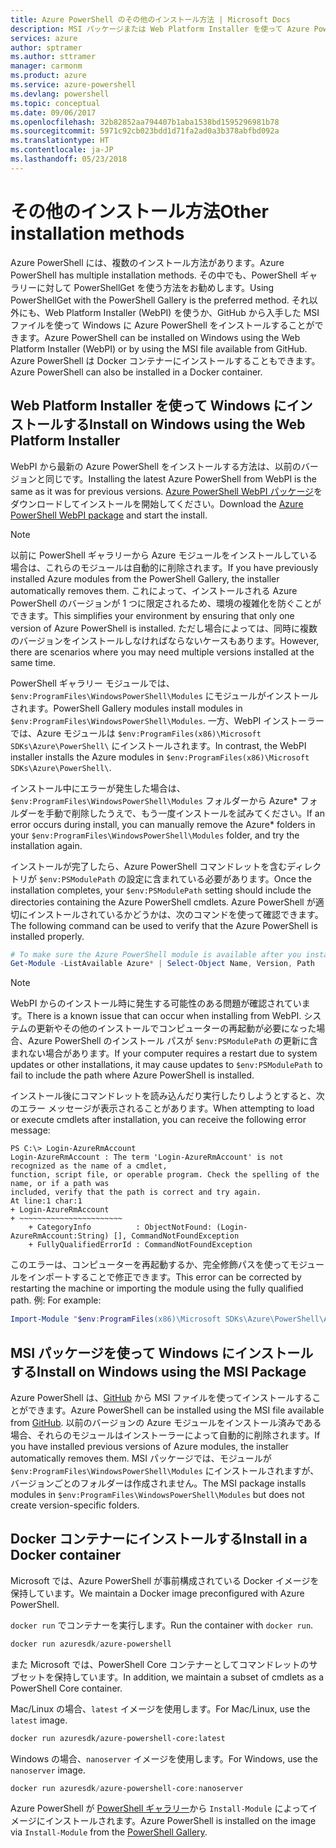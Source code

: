 ```yaml
---
title: Azure PowerShell のその他のインストール方法 | Microsoft Docs
description: MSI パッケージまたは Web Platform Installer を使って Azure PowerShell をインストールする方法について説明します。
services: azure
author: sptramer
ms.author: sttramer
manager: carmonm
ms.product: azure
ms.service: azure-powershell
ms.devlang: powershell
ms.topic: conceptual
ms.date: 09/06/2017
ms.openlocfilehash: 32b82852aa794407b1aba1538bd1595296981b78
ms.sourcegitcommit: 5971c92cb023bdd1d71fa2ad0a3b378abfbd092a
ms.translationtype: HT
ms.contentlocale: ja-JP
ms.lasthandoff: 05/23/2018
---
```

# <a name="other-installation-methods"></a><span data-ttu-id="11f15-103">その他のインストール方法</span><span class="sxs-lookup"><span data-stu-id="11f15-103">Other installation methods</span></span>

<span data-ttu-id="11f15-104">Azure PowerShell には、複数のインストール方法があります。</span><span class="sxs-lookup"><span data-stu-id="11f15-104">Azure PowerShell has multiple installation methods.</span></span> <span data-ttu-id="11f15-105">その中でも、PowerShell ギャラリーに対して PowerShellGet を使う方法をお勧めします。</span><span class="sxs-lookup"><span data-stu-id="11f15-105">Using PowerShellGet with the PowerShell Gallery is the preferred method.</span></span> <span data-ttu-id="11f15-106">それ以外にも、Web Platform Installer (WebPI) を使うか、GitHub から入手した MSI ファイルを使って Windows に Azure PowerShell をインストールすることができます。</span><span class="sxs-lookup"><span data-stu-id="11f15-106">Azure PowerShell can be installed on Windows using the Web Platform Installer (WebPI) or by using the MSI file available from GitHub.</span></span> <span data-ttu-id="11f15-107">Azure PowerShell は Docker コンテナーにインストールすることもできます。</span><span class="sxs-lookup"><span data-stu-id="11f15-107">Azure PowerShell can also be installed in a Docker container.</span></span>

## <a name="install-on-windows-using-the-web-platform-installer"></a><span data-ttu-id="11f15-108">Web Platform Installer を使って Windows にインストールする</span><span class="sxs-lookup"><span data-stu-id="11f15-108">Install on Windows using the Web Platform Installer</span></span>

<span data-ttu-id="11f15-109">WebPI から最新の Azure PowerShell をインストールする方法は、以前のバージョンと同じです。</span><span class="sxs-lookup"><span data-stu-id="11f15-109">Installing the latest Azure PowerShell from WebPI is the same as it was for previous versions.</span></span>
<span data-ttu-id="11f15-110">[Azure PowerShell WebPI パッケージ](http://aka.ms/webpi-azps)をダウンロードしてインストールを開始してください。</span><span class="sxs-lookup"><span data-stu-id="11f15-110">Download the [Azure PowerShell WebPI package](http://aka.ms/webpi-azps) and start the install.</span></span>

> [!NOTE]
> <span data-ttu-id="11f15-111">以前に PowerShell ギャラリーから Azure モジュールをインストールしている場合は、これらのモジュールは自動的に削除されます。</span><span class="sxs-lookup"><span data-stu-id="11f15-111">If you have previously installed Azure modules from the PowerShell Gallery, the installer automatically removes them.</span></span> <span data-ttu-id="11f15-112">これによって、インストールされる Azure PowerShell のバージョンが 1 つに限定されるため、環境の複雑化を防ぐことができます。</span><span class="sxs-lookup"><span data-stu-id="11f15-112">This simplifies your environment by ensuring that only one version of Azure PowerShell is installed.</span></span> <span data-ttu-id="11f15-113">ただし場合によっては、同時に複数のバージョンをインストールしなければならないケースもあります。</span><span class="sxs-lookup"><span data-stu-id="11f15-113">However, there are scenarios where you may need multiple versions installed at the same time.</span></span>
>
> <span data-ttu-id="11f15-114">PowerShell ギャラリー モジュールでは、`$env:ProgramFiles\WindowsPowerShell\Modules` にモジュールがインストールされます。</span><span class="sxs-lookup"><span data-stu-id="11f15-114">PowerShell Gallery modules install modules in `$env:ProgramFiles\WindowsPowerShell\Modules`.</span></span> <span data-ttu-id="11f15-115">一方、WebPI インストーラーでは、Azure モジュールは `$env:ProgramFiles(x86)\Microsoft SDKs\Azure\PowerShell\` にインストールされます。</span><span class="sxs-lookup"><span data-stu-id="11f15-115">In contrast, the WebPI installer installs the Azure modules in `$env:ProgramFiles(x86)\Microsoft SDKs\Azure\PowerShell\`.</span></span>
>
> <span data-ttu-id="11f15-116">インストール中にエラーが発生した場合は、`$env:ProgramFiles\WindowsPowerShell\Modules` フォルダーから Azure\* フォルダーを手動で削除したうえで、もう一度インストールを試みてください。</span><span class="sxs-lookup"><span data-stu-id="11f15-116">If an error occurs during install, you can manually remove the Azure\* folders in your `$env:ProgramFiles\WindowsPowerShell\Modules` folder, and try the installation again.</span></span>

<span data-ttu-id="11f15-117">インストールが完了したら、Azure PowerShell コマンドレットを含むディレクトリが `$env:PSModulePath` の設定に含まれている必要があります。</span><span class="sxs-lookup"><span data-stu-id="11f15-117">Once the installation completes, your `$env:PSModulePath` setting should include the directories containing the Azure PowerShell cmdlets.</span></span> <span data-ttu-id="11f15-118">Azure PowerShell が適切にインストールされているかどうかは、次のコマンドを使って確認できます。</span><span class="sxs-lookup"><span data-stu-id="11f15-118">The following command can be used to verify that the Azure PowerShell is installed properly.</span></span>

```powershell
# To make sure the Azure PowerShell module is available after you install
Get-Module -ListAvailable Azure* | Select-Object Name, Version, Path
```

> [!NOTE]
> <span data-ttu-id="11f15-119">WebPI からのインストール時に発生する可能性のある問題が確認されています。</span><span class="sxs-lookup"><span data-stu-id="11f15-119">There is a known issue that can occur when installing from WebPI.</span></span> <span data-ttu-id="11f15-120">システムの更新やその他のインストールでコンピューターの再起動が必要になった場合、Azure PowerShell のインストール パスが `$env:PSModulePath` の更新に含まれない場合があります。</span><span class="sxs-lookup"><span data-stu-id="11f15-120">If your computer requires a restart due to system updates or other installations, it may cause updates to `$env:PSModulePath` to fail to include the path where Azure PowerShell is installed.</span></span>

<span data-ttu-id="11f15-121">インストール後にコマンドレットを読み込んだり実行したりしようとすると、次のエラー メッセージが表示されることがあります。</span><span class="sxs-lookup"><span data-stu-id="11f15-121">When attempting to load or execute cmdlets after installation, you can receive the following error message:</span></span>

```
PS C:\> Login-AzureRmAccount
Login-AzureRmAccount : The term 'Login-AzureRmAccount' is not recognized as the name of a cmdlet,
function, script file, or operable program. Check the spelling of the name, or if a path was
included, verify that the path is correct and try again.
At line:1 char:1
+ Login-AzureRmAccount
+ ~~~~~~~~~~~~~~~~~~~~~~~
    + CategoryInfo          : ObjectNotFound: (Login-AzureRmAccount:String) [], CommandNotFoundException
    + FullyQualifiedErrorId : CommandNotFoundException
```

<span data-ttu-id="11f15-122">このエラーは、コンピューターを再起動するか、完全修飾パスを使ってモジュールをインポートすることで修正できます。</span><span class="sxs-lookup"><span data-stu-id="11f15-122">This error can be corrected by restarting the machine or importing the module using the fully qualified path.</span></span> <span data-ttu-id="11f15-123">例: </span><span class="sxs-lookup"><span data-stu-id="11f15-123">For example:</span></span>

```powershell
Import-Module "$env:ProgramFiles(x86)\Microsoft SDKs\Azure\PowerShell\AzureRM.psd1"
```

## <a name="install-on-windows-using-the-msi-package"></a><span data-ttu-id="11f15-124">MSI パッケージを使って Windows にインストールする</span><span class="sxs-lookup"><span data-stu-id="11f15-124">Install on Windows using the MSI Package</span></span>

<span data-ttu-id="11f15-125">Azure PowerShell は、[GitHub](https://github.com/Azure/azure-powershell/releases/latest) から MSI ファイルを使ってインストールすることができます。</span><span class="sxs-lookup"><span data-stu-id="11f15-125">Azure PowerShell can be installed using the MSI file available from [GitHub](https://github.com/Azure/azure-powershell/releases/latest).</span></span> <span data-ttu-id="11f15-126">以前のバージョンの Azure モジュールをインストール済みである場合、それらのモジュールはインストーラーによって自動的に削除されます。</span><span class="sxs-lookup"><span data-stu-id="11f15-126">If you have installed previous versions of Azure modules, the installer automatically removes them.</span></span> <span data-ttu-id="11f15-127">MSI パッケージでは、モジュールが `$env:ProgramFiles\WindowsPowerShell\Modules` にインストールされますが、バージョンごとのフォルダーは作成されません。</span><span class="sxs-lookup"><span data-stu-id="11f15-127">The MSI package installs modules in `$env:ProgramFiles\WindowsPowerShell\Modules` but does not create version-specific folders.</span></span>

## <a name="install-in-a-docker-container"></a><span data-ttu-id="11f15-128">Docker コンテナーにインストールする</span><span class="sxs-lookup"><span data-stu-id="11f15-128">Install in a Docker container</span></span>

<span data-ttu-id="11f15-129">Microsoft では、Azure PowerShell が事前構成されている Docker イメージを保持しています。</span><span class="sxs-lookup"><span data-stu-id="11f15-129">We maintain a Docker image preconfigured with Azure PowerShell.</span></span>

<span data-ttu-id="11f15-130">`docker run` でコンテナーを実行します。</span><span class="sxs-lookup"><span data-stu-id="11f15-130">Run the container with `docker run`.</span></span>

```powershell
docker run azuresdk/azure-powershell
```

<span data-ttu-id="11f15-131">また Microsoft では、PowerShell Core コンテナーとしてコマンドレットのサブセットを保持しています。</span><span class="sxs-lookup"><span data-stu-id="11f15-131">In addition, we maintain a subset of cmdlets as a PowerShell Core container.</span></span>

<span data-ttu-id="11f15-132">Mac/Linux の場合、`latest` イメージを使用します。</span><span class="sxs-lookup"><span data-stu-id="11f15-132">For Mac/Linux, use the `latest` image.</span></span>

```bash
docker run azuresdk/azure-powershell-core:latest
```

<span data-ttu-id="11f15-133">Windows の場合、`nanoserver` イメージを使用します。</span><span class="sxs-lookup"><span data-stu-id="11f15-133">For Windows, use the `nanoserver` image.</span></span>

```powershell
docker run azuresdk/azure-powershell-core:nanoserver
```

<span data-ttu-id="11f15-134">Azure PowerShell が [PowerShell ギャラリー](https://www.powershellgallery.com/)から `Install-Module` によってイメージにインストールされます。</span><span class="sxs-lookup"><span data-stu-id="11f15-134">Azure PowerShell is installed on the image via `Install-Module` from the [PowerShell Gallery](https://www.powershellgallery.com/).</span></span>